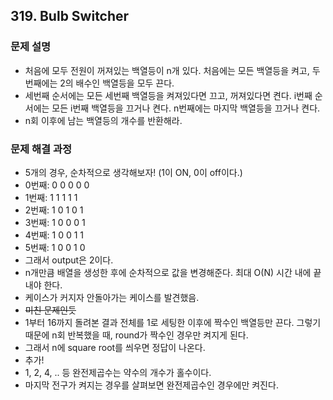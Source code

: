 ## 319. Bulb Switcher
### 문제 설명
- 처음에 모두 전원이 꺼져있는 백열등이 n개 있다. 처음에는 모든 백열등을 켜고, 두번째에는 2의 배수인 백열등을 모두 끈다.
- 세번째 순서에는 모든 세번째 백열등을 켜져있다면 끄고, 꺼져있다면 켠다. i번째 순서에는 모든 i번째 백열등을 끄거나 켠다. n번째에는 마지막 백열등을 끄거나 켠다.
- n회 이후에 남는 백열등의 개수를 반환해라.
​
### 문제 해결 과정
- 5개의 경우, 순차적으로 생각해보자! (1이 ON, 0이 off이다.)
- 0번째: 0 0 0 0 0
- 1번째: 1 1 1 1 1
- 2번째: 1 0 1 0 1
- 3번째: 1 0 0 0 1
- 4번째: 1 0 0 1 1
- 5번째: 1 0 0 1 0
- 그래서 output은 2이다.
- n개만큼 배열을 생성한 후에 순차적으로 값을 변경해준다. 최대 O(N) 시간 내에 끝내야 한다.
- 케이스가 커지자 안돌아가는 케이스를 발견했음.
- ~~미친 문제인듯~~
- 1부터 16까지 돌려본 결과 전체를 1로 세팅한 이후에 짝수인 백열등만 끈다. 그렇기 때문에 n회 반복했을 때, round가 짝수인 경우만 켜지게 된다.
- 그래서 n에 square root를 씌우면 정답이 나온다.
- 추가!
- 1, 2, 4, .. 등 완전제곱수는 약수의 개수가 홀수이다.
- 마지막 전구가 켜지는 경우를 살펴보면 완전제곱수인 경우에만 켜진다.